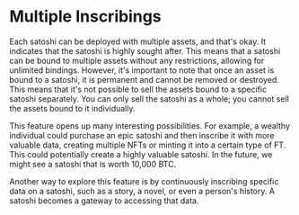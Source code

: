 Multiple Inscribings
====

Each satoshi can be deployed with multiple assets, and that's okay. It indicates that the satoshi is highly sought after. This means that a satoshi can be bound to multiple assets without any restrictions, allowing for unlimited bindings. However, it's important to note that once an asset is bound to a satoshi, it is permanent and cannot be removed or destroyed. This means that it's not possible to sell the assets bound to a specific satoshi separately. You can only sell the satoshi as a whole; you cannot sell the assets bound to it individually.

This feature opens up many interesting possibilities. For example, a wealthy individual could purchase an epic satoshi and then inscribe it with more valuable data, creating multiple NFTs or minting it into a certain type of FT. This could potentially create a highly valuable satoshi. In the future, we might see a satoshi that is worth 10,000 BTC.

Another way to explore this feature is by continuously inscribing specific data on a satoshi, such as a story, a novel, or even a person's history. A satoshi becomes a gateway to accessing that data.